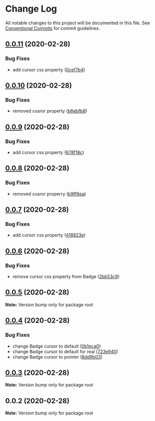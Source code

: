 # Change Log

All notable changes to this project will be documented in this file.
See [Conventional Commits](https://conventionalcommits.org) for commit guidelines.

## [0.0.11](https://github.com/WoutSluiter/blocks/compare/v0.0.10...v0.0.11) (2020-02-28)


### Bug Fixes

* add cursor css property ([0cef7b4](https://github.com/WoutSluiter/blocks/commit/0cef7b4fa9fa7924e618c6c507b8280a445beea7))





## [0.0.10](https://github.com/WoutSluiter/blocks/compare/v0.0.9...v0.0.10) (2020-02-28)


### Bug Fixes

* removed cusror property ([b6ebfb8](https://github.com/WoutSluiter/blocks/commit/b6ebfb8324287ca07e9674f4173aeafa4f8d85e6))





## [0.0.9](https://github.com/WoutSluiter/blocks/compare/v0.0.8...v0.0.9) (2020-02-28)


### Bug Fixes

* add cursor css property ([678f18c](https://github.com/WoutSluiter/blocks/commit/678f18c4c1a5505b8fdae82a0d0a19994015add9))





## [0.0.8](https://github.com/WoutSluiter/blocks/compare/v0.0.7...v0.0.8) (2020-02-28)


### Bug Fixes

* removed cusror properry ([b9ff6ea](https://github.com/WoutSluiter/blocks/commit/b9ff6ea8bce63bb5ee88a01b030af4c3e362d1de))





## [0.0.7](https://github.com/WoutSluiter/blocks/compare/v0.0.6...v0.0.7) (2020-02-28)


### Bug Fixes

* add cursor css property ([418823e](https://github.com/WoutSluiter/blocks/commit/418823e1a08f091013e2f0480cc225decc5d28ff))





## [0.0.6](https://github.com/WoutSluiter/blocks/compare/v0.0.5...v0.0.6) (2020-02-28)


### Bug Fixes

* remove cursor css property from Badge ([2bb53c9](https://github.com/WoutSluiter/blocks/commit/2bb53c9a6b5ddf5442687ff990e57ff0f41fb47a))





## [0.0.5](https://github.com/WoutSluiter/blocks/compare/v0.0.4...v0.0.5) (2020-02-28)

**Note:** Version bump only for package root





## [0.0.4](https://github.com/woutsluiter/blocks/compare/v0.0.3...v0.0.4) (2020-02-28)


### Bug Fixes

* change Badge cursor to default ([0b1eca0](https://github.com/woutsluiter/blocks/commit/0b1eca0d3950f65c60e6676b2404d09e0cdb6d61))
* change Badge cursor to default for real ([723e940](https://github.com/woutsluiter/blocks/commit/723e94047d835ba59795ee270dba6849621c5266))
* change Badge cursor to pointer ([8dd9b03](https://github.com/woutsluiter/blocks/commit/8dd9b03ea0b5af662f3ae1603af85c4a863bddf9))





## [0.0.3](https://github.com/woutsluiter/blocks/compare/v0.0.2...v0.0.3) (2020-02-28)

**Note:** Version bump only for package root





## 0.0.2 (2020-02-28)

**Note:** Version bump only for package root
